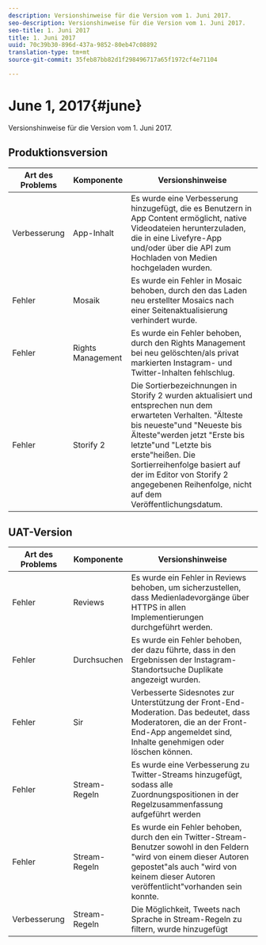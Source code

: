 ```yaml
---
description: Versionshinweise für die Version vom 1. Juni 2017.
seo-description: Versionshinweise für die Version vom 1. Juni 2017.
seo-title: 1. Juni 2017
title: 1. Juni 2017
uuid: 70c39b30-896d-437a-9852-80eb47c08892
translation-type: tm+mt
source-git-commit: 35feb87bb82d1f298496717a65f1972cf4e71104

---
```



# June 1, 2017{#june}

Versionshinweise für die Version vom 1. Juni 2017.

## Produktionsversion

| **Art des Problems** | **Komponente** | **Versionshinweise** |
|---|---|---|
| Verbesserung | App-Inhalt | Es wurde eine Verbesserung hinzugefügt, die es Benutzern in App Content ermöglicht, native Videodateien herunterzuladen, die in eine Livefyre-App und/oder über die API zum Hochladen von Medien hochgeladen wurden. |
| Fehler | Mosaik | Es wurde ein Fehler in Mosaic behoben, durch den das Laden neu erstellter Mosaics nach einer Seitenaktualisierung verhindert wurde. |
| Fehler | Rights Management | Es wurde ein Fehler behoben, durch den Rights Management bei neu gelöschten/als privat markierten Instagram- und Twitter-Inhalten fehlschlug. |
| Fehler | Storify 2 | Die Sortierbezeichnungen in Storify 2 wurden aktualisiert und entsprechen nun dem erwarteten Verhalten. "Älteste bis neueste"und "Neueste bis Älteste"werden jetzt "Erste bis letzte"und "Letzte bis erste"heißen. Die Sortierreihenfolge basiert auf der im Editor von Storify 2 angegebenen Reihenfolge, nicht auf dem Veröffentlichungsdatum. |

## UAT-Version

| **Art des Problems** | **Komponente** | **Versionshinweise** |
|---|---|---|
| Fehler | Reviews | Es wurde ein Fehler in Reviews behoben, um sicherzustellen, dass Medienladevorgänge über HTTPS in allen Implementierungen durchgeführt werden. |
| Fehler | Durchsuchen | Es wurde ein Fehler behoben, der dazu führte, dass in den Ergebnissen der Instagram-Standortsuche Duplikate angezeigt wurden. |
| Fehler | Sir | Verbesserte Sidesnotes zur Unterstützung der Front-End-Moderation. Das bedeutet, dass Moderatoren, die an der Front-End-App angemeldet sind, Inhalte genehmigen oder löschen können. |
| Fehler | Stream-Regeln | Es wurde eine Verbesserung zu Twitter-Streams hinzugefügt, sodass alle Zuordnungspositionen in der Regelzusammenfassung aufgeführt werden |
| Fehler | Stream-Regeln | Es wurde ein Fehler behoben, durch den ein Twitter-Stream-Benutzer sowohl in den Feldern "wird von einem dieser Autoren gepostet"als auch "wird von keinem dieser Autoren veröffentlicht"vorhanden sein konnte. |
| Verbesserung | Stream-Regeln | Die Möglichkeit, Tweets nach Sprache in Stream-Regeln zu filtern, wurde hinzugefügt |

